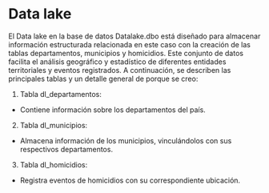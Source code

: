 # Data lake

El Data lake en la base de datos Datalake.dbo está diseñado para almacenar información estructurada relacionada en este caso con la creación de las tablas departamentos, municipios y homicidios. Este conjunto de datos facilita el análisis geográfico y estadístico de diferentes entidades territoriales y eventos registrados. A continuación, se describen las principales tablas y un detalle general de porque se creo:

1. Tabla dl_departamentos:
- Contiene información sobre los departamentos del país.

2. Tabla dl_municipios:
- Almacena información de los municipios, vinculándolos con sus respectivos departamentos.

3. Tabla dl_homicidios:
-  Registra eventos de homicidios con su correspondiente ubicación.




